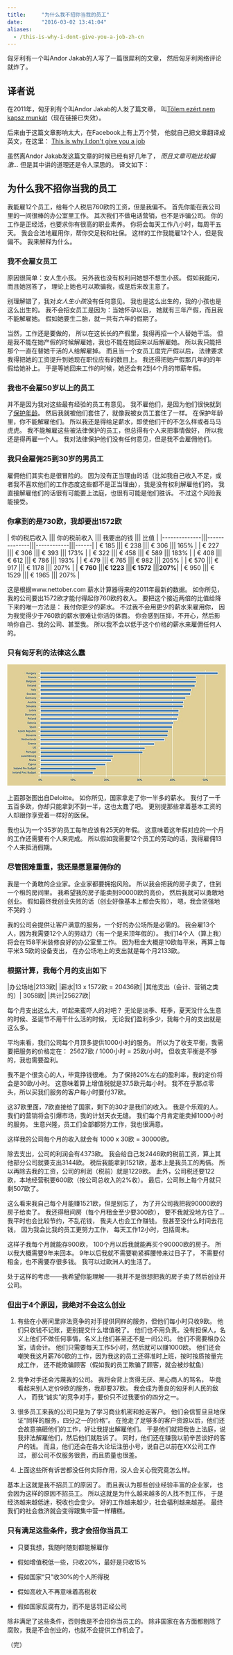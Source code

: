```yaml
---
title:     "为什么我不招你当我的员工"
date:      "2016-03-02 13:41:04"
aliases:
  - /this-is-why-i-dont-give-you-a-job-zh-cn
---
```


匈牙利有一个叫Andor Jakab的人写了一篇很犀利的文章，
然后匈牙利网络评论就炸了。

<!--more-->


## 译者说

在2011年，匈牙利有个叫Andor Jakab的人发了篇文章，
叫[Tőlem ezért nem kapsz munkát][hungary-post]（现在链接已失效）。

后来由于这篇文章影响太大，在Facebook上有上万个赞，
他就自己把文章翻译成英文，在这里：
[This is why I don't give you a job][english-post]

虽然离Andor Jakab发这篇文章的时候已经有好几年了，
*而且文章可能比较偏激…*
但是其中讲的道理还是令人深思的。
译文如下：


## 为什么我不招你当我的员工

我能雇12个员工，给每个人税后760欧的工资，但是我偏不。
首先你能在我公司里的一间很棒的办公室里工作。
其次我们不做电话营销，也不是诈骗公司。
你的工作是正经活，也要求你有很高的职业素养。
你将会每天工作八小时，每周干五天。
我会合法地雇用你，帮你交足税和社保。
这样的工作我能雇12个人，但是我偏不。
我来解释为什么。


### 我不会雇女员工

原因很简单：女人生小孩。
另外我也没有权利问她想不想生小孩。
假如我能问，而且她回答了，
理论上她也可以欺骗我，或是后来改主意了。

别理解错了，我对*女人生小孩*没有任何意见。
我也是这么出生的，我的小孩也是这么出生的。
我不会招女员工是因为：当她怀孕以后，
她就有三年产假，而且我不能解雇她。
假如她要生二胎，就一共有六年的假期了。

当然，工作还是要做的，
所以在这长长的产假里，我得再招一个人替她干活。
但是我不能在她产假的时候解雇她，我也不能在她回来以后解雇她。
所以我只能把那个一直在替她干活的人给解雇掉。
而且当一个女员工度完产假以后，
法律要求我得把她的工资提升到她现在职位应有的数目上。
我还得把她产假那几年的的年假给她补上。
于是等她回来工作的时候，她还会有2到4个月的带薪年假。

### 我也不会雇50岁以上的员工

并不是因为我对这些最有经验的员工有意见。
我不雇他们，是因为他们很快就到了[保护年龄][protected-age]。
然后我就被他们套住了，就像我被女员工套住了一样。
在保护年龄里，你不能解雇他们。
所以我还是得给足薪水，即使他们干的不怎么样或者马马虎虎。
我不能解雇这些被法律保护的员工，但总得有个人来把事情做好，
所以我还是得再雇一个人。
我对法律保护他们没有任何意见，但是我不会雇佣他们。

### 我只会雇佣25到30岁的男员工

雇佣他们其实也是很冒险的。
因为没有正当理由的话（比如我自己收入不足，或者我不喜欢他们的工作态度这些都不是正当理由），我是没有权利解雇他们的。
我直接解雇他们的话很有可能要上法庭，也很有可能是他们胜诉。
不过这个风险我能接受。

### 你拿到的是730欧，我却要出1572欧

| 你的税后收入 ||| 你的税前收入 ||| 我要出的钱 ||| 比值 |
|--------------|||--------------|||------------|||------|
| € 185        |||  € 238       |||  € 306     ||| 165%   |
| € 227        |||  € 306       |||  € 393     ||| 173%   |
| € 322        |||  € 458       |||  € 589     ||| 183%   |
| € 408        |||  € 612       |||  € 786     ||| 193%   |
| € 479        |||  € 765       |||  € 982     ||| 205%   |
| € 570        |||  € 917       |||  € 1178    ||| 207%   |
| **€ 760**    |||**€ 1223**    |||**€ 1572**  |||**207%**|
| € 950        |||  € 1529      |||  € 1965    ||| 207%   |

这是根据www.nettober.com 薪水计算器得来的2011年最新的数据。
如你所见，我的公司要出1572欧才能付得起你760欧的收入。
要把这个接近两倍的比值给降下来的唯一方法是：
我付你更少的薪水。
不过我不会用更少的薪水来雇用你，
因为我觉得少于760欧的薪水很难让你活的体面。
你会感到压抑，不开心，然后影响你自己、我的公司、甚至我。
所以我不会以低于这个价格的薪水来雇佣任何人的。

### 只有匈牙利的法律这么蠢

![tax-chart][hungary-tax]

上面那张图出自Deloitte。
如你所见，国家拿走了你一半多的薪水。
我付了一千五百多欧，你却只能拿到不到一半，这也太蠢了吧。
更别提那些拿着基本工资的人却跟你享受着一样好的医保。

我也认为一个35岁的员工每年应该有25天的年假。
这意味着这年假对应的一个月的工作还需要有个人来完成。
所以假如我需要12个员工的劳动的话，我得雇佣13个人来抵消假期。

### 尽管困难重重，我还是愿意雇佣你的

我是一个勇敢的企业家。企业家都要拥抱风险。
所以我会把我的房子卖了，住到一个租的房间里。
我希望我的房子能卖到90000欧的高价，
然后我就可以勇敢地创业。
假如最终我创业失败的话（创业好像基本上都会失败），
嗯，我会坚强地不哭的 :)

我的公司会提供让客户满意的服务，一个好的办公场所是必需的。
我会雇13个人，因为我需要12个人的劳动力（有一个是来顶年假的）。
我们14个人（算上我）将会在158平米装修良好的办公室里工作。
因为租金大概是10欧每平米，再算上每平米3.5欧的设备支出，
在办公场地上的支出就是每个月2133欧。

### 根据计算，我每个月的支出如下

|办公场地|2133欧|
|薪水|13 x 1572欧 = 20436欧|
|其他支出（会计、营销之类的）| 3058欧|
|共计|25627欧|

每个月支出这么大，听起来蛮吓人的对吧？
无论是淡季、旺季，夏天没什么生意的时候、圣诞节不用干什么活的时候，
无论我们盈利多少，我每个月的支出就是这么多。

平均来看，我们公司每个月顶多提供1000小时的服务。
所以为了收支平衡，我需要把服务的价格定在：
25627欧 / 1000小时 = 25欧/小时。
但收支平衡是不够的，我也需要盈利。

我不是个很贪心的人，毕竟挣钱很难。
为了保持20%左右的盈利率，我的定价将会是30欧/小时。
这意味着算上增值税就是37.5欧元每小时。
我不在乎那点零头，所以买我们服务的客户每小时要付37欧。

这37欧里面，7欧直接给了国家，剩下的30才是我们的收入。
我是个乐观的人。
我们的营销将会引爆市场，我的计划天衣无缝。
我们每个月肯定能卖掉1000小时的服务。
生意兴隆，员工们全部都努力工作，我也很满意。

这样我的公司每个月的收入就会有 1000 x 30欧 = 30000欧。

除去支出，公司的利润会有4373欧。
我会给自己发2446欧的税前工资，算上其他部分公司就要支出3144欧。
税后我能拿到1521欧，基本上是我员工的两倍。
所以再除去我的工资，公司的利润（税前）就是1229欧。
此外，公司税还要122欧，本地经营税要600欧（按公司总收入的2%收）。
最后，公司账上每个月就只剩507欧了。

这么看来我自己每个月能赚1521欧，但是别忘了，
为了开公司我把我90000欧的房子给卖了。
我还得租间房（每个月租金至少要300欧），
要不我就没地方住了…
我平时也会比较节约，不乱花钱，
我夫人也会工作赚钱。
我甚至没什么时间去花钱，
因为我会比我的员工更努力工作，
每天工作12小时，包括周末。

这样子我每个月就能存900欧，
100个月以后我就能再买个90000欧的房子。
所以我大概需要9年来回本。
9年以后我就不需要勒紧裤腰带来过日子了，
不需要付租金，也不需要存很多钱。
我可以过欧洲人的生活了。

处于这样的考虑——我希望你能理解——我并不是很想把我的房子卖了然后创业开公司。

### 但出于4个原因，我绝对不会这么创业

1. 有些在小房间里非法竞争的对手提供同样的服务，但他们每小时只收9欧。
他们只收钱不记账，更别提交什么增值税了。
他们也不用负责。没有担保人，名义上他们不做任何事情，名义上他们甚至还不是一间公司。
他们不需要租办公室，请会计。
他们只需要每天工作5小时，然后就可以赚1000欧。
他们还会嘲笑我这月薪760欧的工作，因为我这的员工还得准时上班，按时按质按量完成工作，
还不能欺骗顾客（假如我的员工欺骗了顾客，就会被炒鱿鱼）

2. 竞争对手还会污蔑我的公司。
我将会背上贪得无厌、黑心商人的骂名，
毕竟看起来别人定价9欧的服务，我却要37欧。
我会成为善良的匈牙利人民的敌人，
而我“诚实”的竞争对手，要价只不过我要价的四分之一。

3. 很多员工来我的公司只是为了学习商业机密和抢走客户。
他们会信誓旦旦地保证“同样的服务，四分之一的价格”。
在抢走了足够多的客户资源以后，他们还会故意搞砸他们的工作，好让我提出解雇他们。
于是他们就把我告上法庭，说我非法解雇他们，然后他们就胜诉了。
同时，他们还在赚我以前辛苦谈好的客户的钱。
而且，他们还会在各大论坛注册小号，说自己以前在XX公司工作过，
那公司不仅服务很贵，而且质量也很差。

4. 上面这些所有诉苦都没任何实际作用，没人会关心我究竟怎么样。

基本上这就是我不招员工的原因了。
而且我认为那些创业经验丰富的企业家，
也会因为这样的原因不招员工。
所以这就是为什么越来越多的人找不到工作，
于是经济越来越低迷，税收也会变少。
好的工作越来越少，社会福利越来越差。
最终我们的社会救济就会变得跟集中营一样糟糕。

### 只有满足这些条件，我才会招你当员工

* 只要我想，我随时随刻都能解雇你

* 假如增值税低一些，只收20%，最好是只收15%

* 假如国家“只”收30%的个人所得税

* 假如高收入不再意味着高税收

* 假如国家反腐有力，而不是惩罚正经公司

除非满足了这些条件，否则我是不会招你当员工的。
除非国家在各方面都剔除了腐败，我是不会创业的，也就不会提供工作机会了。

（完）


[hungary-post]: https://jakabandor.blog.hu/2011/07/27/tolem_ezert_nem_kapsz_munkat
[english-post]: https://andorjakab.blog.hu/2012/01/06/this_is_why_i_don_t_give_you_a_job
[protected-age]: https://en.wikipedia.org/wiki/Protected_class
[hungary-tax]:  /assets/hungary_tax.jpg
